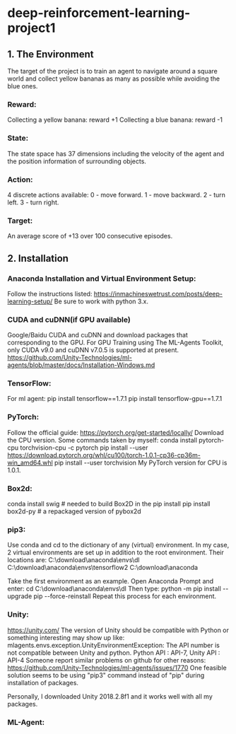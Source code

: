 # deep-reinforcement-learning-project1
## 1. The Environment
The target of the project is to train an agent to navigate around a square world and collect yellow bananas as many as possible while avoiding the blue ones.

### Reward:
Collecting a yellow banana: reward +1
Collecting a blue banana:   reward -1

### State:
The state space has 37 dimensions including the velocity of the agent and the position information of surrounding objects.

### Action:
4 discrete actions available:
0 - move forward.
1 - move backward.
2 - turn left.
3 - turn right.

### Target:
An average score of +13 over 100 consecutive episodes.

## 2. Installation
### Anaconda Installation and Virtual Environment Setup:
Follow the instructions listed: 
https://inmachineswetrust.com/posts/deep-learning-setup/
Be sure to work with python 3.x.

### CUDA and cuDNN(if GPU available)
Google/Baidu CUDA and cuDNN and download packages that corresponding to the GPU. 
For GPU Training using The ML-Agents Toolkit, only CUDA v9.0 and cuDNN v7.0.5 is supported at present.
https://github.com/Unity-Technologies/ml-agents/blob/master/docs/Installation-Windows.md

### TensorFlow: 
For ml agent:
pip install tensorflow==1.7.1
pip install tensorflow-gpu==1.7.1

### PyTorch:
Follow the official guide:
https://pytorch.org/get-started/locally/
Download the CPU version.
Some commands taken by myself:
conda install pytorch-cpu torchvision-cpu -c pytorch
pip install --user https://download.pytorch.org/whl/cu100/torch-1.0.1-cp36-cp36m-win_amd64.whl
pip install --user torchvision
My PyTorch version for CPU is 1.0.1.

### Box2d:
conda install swig # needed to build Box2D in the pip install
pip install box2d-py # a repackaged version of pybox2d

### pip3:
Use conda and cd to the dictionary of any (virtual) environment.
In my case, 2 virtual environments are set up in addition to the root environment. Their locations are:
C:\download\anaconda\envs\dl
C:\download\anaconda\envs\tensorflow2
C:\download\anaconda

Take the first environment as an example.
Open Anaconda Prompt and enter:
cd C:\download\anaconda\envs\dl
Then type:
python -m pip install --upgrade pip --force-reinstall
Repeat this process for each environment.

### Unity:
https://unity.com/
The version of Unity should be compatible with Python or something interesting may show up like:
mlagents.envs.exception.UnityEnvironmentException: 
The API number is not compatible between Unity and python. Python API : API-7, Unity API : API-4
Someone report similar problems on github for other reasons:
https://github.com/Unity-Technologies/ml-agents/issues/1770
One feasible solution seems to be using "pip3" command instead of "pip" during installation of packages.

Personally, I downloaded Unity 2018.2.8f1 and it works well with all my packages. 

### ML-Agent:





